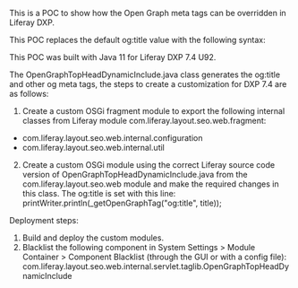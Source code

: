 This is a POC to show how the Open Graph meta tags can be overridden in Liferay DXP.

This POC replaces the default og:title value with the following syntax: 

<meta property="og:title" content="MW - Home - Liferay DXP - mw custom title... 1718359263543">

This POC was built with Java 11 for Liferay DXP 7.4 U92.

The OpenGraphTopHeadDynamicInclude.java class generates the og:title and other og meta tags, the steps to create a customization for DXP 7.4 are as follows:

1. Create a custom OSGi fragment module to export the following internal classes from Liferay module com.liferay.layout.seo.web.fragment: 
- com.liferay.layout.seo.web.internal.configuration
- com.liferay.layout.seo.web.internal.util
2. Create a custom OSGi module using the correct Liferay source code version of OpenGraphTopHeadDynamicInclude.java from the com.liferay.layout.seo.web module and make the required changes in this class. The og:title is set with this line:
printWriter.println(_getOpenGraphTag("og:title", title));

Deployment steps:
1. Build and deploy the custom modules.
2. Blacklist the following component in System Settings > Module Container > Component Blacklist (through the GUI or with a config file): com.liferay.layout.seo.web.internal.servlet.taglib.OpenGraphTopHeadDynamicInclude
